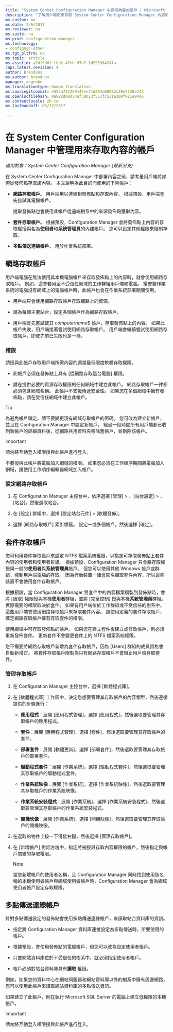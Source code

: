 ```yaml
---
title: "System Center Configuration Manager 中存取內容的帳戶 | Microsoft Docs"
description: "了解用戶端用來存取 System Center Configuration Manager 內容的帳戶。"
ms.custom: na
ms.date: 2/6/2017
ms.reviewer: na
ms.suite: na
ms.prod: configuration-manager
ms.technology:
- configmgr-other
ms.tgt_pltfrm: na
ms.topic: article
ms.assetid: a7df9d0f-fbde-47eb-97e7-3d29536424fa
caps.latest.revision: 4
author: Brenduns
ms.author: brenduns
manager: angrobe
ms.translationtype: Human Translation
ms.sourcegitcommit: e592a732259147ee71d404a68982c28e5138e243
ms.openlocfilehash: 0e982d08d54af39b13f553fc531a200f921e94a6
ms.contentlocale: zh-tw
ms.lasthandoff: 05/17/2017

---
```

# <a name="manage-accounts-to-access-content-in-system-center-configuration-manager"></a>在 System Center Configuration Manager 中管理用來存取內容的帳戶

*適用對象：System Center Configuration Manager (最新分支)*

在 System Center Configuration Manager 中部署內容之前，請考量用戶端將如何從發佈點存取該內容。 本文說明為此目的而使用的下列帳戶︰

-   **網路存取帳戶**。 用戶端用以連線到發佈點和存取內容。 根據預設，用戶端會先嘗試其電腦帳戶。

     提取發佈點也會使用此帳戶從遠端樹系中的來源發佈點獲取內容。  

-   **套件存取帳戶**。 根據預設，Configuration Manager 會將發佈點上內容的存取權授與名為**使用者**和**系統管理員**的內建帳戶。 您可以設定其他權限來限制存取。  

-   **多點傳送連線帳戶**。 用於作業系統部署。  

##  <a name="bkmk_NAA"></a> 網路存取帳戶  
 用戶端電腦在無法使用其本機電腦帳戶來存取發佈點上的內容時，就會使用網路存取帳戶。 例如，這會套用至不受信任網域的工作群組用戶端和電腦。 當安裝作業系統的電腦沒有網域上的電腦帳戶時，此帳戶也會在作業系統部署期間使用。  

-   用戶端只會使用網路存取帳戶存取網路上的資源。  

-   請為每個主要站台，設定多個帳戶作為網路存取帳戶。  

-   用戶端會先嘗試使其 *computername*$ 帳戶，存取發佈點上的內容。 如果此帳戶失敗，用戶端接著嘗試使用網路存取帳戶。 用戶端會繼續嘗試使用網路存取帳戶，即使先前已失敗也是一樣。  

### <a name="permissions"></a>權限
請授與此帳戶存取用戶端所需內容的適當最低限度軟體存取權限。  

-   此帳戶必須在發佈點上具有 [從網路存取這台電腦]  權限。  

-   請在提供必要的資源存取權限的任何網域中建立此帳戶。 網路存取帳戶一律都必須包含網域名稱。 此帳戶不支援傳遞安全性。 如果您在多個網域中擁有發佈點，請在受信任網域中建立此帳戶。  

> [!TIP]  
>  為避免帳戶鎖定，請不要變更現有網域存取帳戶的密碼。 您可改為建立新帳戶，並且在 Configuration Manager 中設定新帳戶。 經過一段時間所有用戶端都已收到新帳戶的詳細資料後，從網路共用資料夾移除舊帳戶，並刪除該帳戶。  

> [!IMPORTANT]  
>  請勿將互動登入權限授與此帳戶進行登入。  
>   
>  不要授與此帳戶將電腦加入網域的權限。 如果您必須在工作順序期間將電腦加入網域，請使用工作順序編輯器網域加入帳戶。  

### <a name="to-configure-the-network-access-account"></a>設定網路存取帳戶  

1.  在 Configuration Manager 主控台中，依序選擇 [管理] >   、[站台設定] >  、[站台]，然後選取站台。  

2.  在 [設定] 群組中，選擇 [設定站台元件] > [軟體發佈]。  

3.  選擇 [網路存取帳戶] 索引標籤。 設定一或多個帳戶，然後選擇 [確定]。  

##  <a name="bkmk_Paa"></a> 套件存取帳戶  
 您可利用套件存取帳戶來設定 NTFS 檔案系統權限，以指定可存取發佈點上套件內容的使用者和使用者群組。 根據預設，Configuration Manager 只會將存取權授與一般的**使用者**與**系統管理員**帳戶。 但您可以使用其他 Windows 帳戶或群組，控制用戶端電腦的存取。 因為行動裝置一律會匿名擷取套件內容，所以這些裝置不會使用套件存取帳戶。  

 根據預設，當 Configuration Manager 將套件中的內容檔案複製到發佈點時，會將 [讀取] 權限授與本機**使用者**群組，並將 [完全控制] 授與本機**系統管理員**群組。 實際需要的權限取決於套件。 如果有用戶端位於工作群組或不受信任的樹系中，這些用戶端會使用網路存取帳戶來存取套件內容。 請使用定義的套件存取帳戶，確定網路存取帳戶擁有存取套件的權限。  

 使用網域中可存取發佈點的帳戶。 如果您在建立套件後建立或修改帳戶，則必須重新發佈套件。 更新套件不會變更套件上的 NTFS 檔案系統權限。  

 您不需要將網路存取帳戶新增為套件存取帳戶，因為 [Users]  群組的成員資格會自動新增它。 將套件存取帳戶限制為只有網路存取帳戶不會阻止用戶端存取套件。  

### <a name="to-manage-access-accounts"></a>管理存取帳戶  

1.  在 Configuration Manager 主控台中，選擇 [軟體程式庫]。  

2.  在 [軟體程式庫] 工作區中，決定您想要管理其存取帳戶的內容類型，然後遵循提供的步驟進行：  

    -   **應用程式**：展開 [應用程式管理]，選擇 [應用程式]，然後選取要管理其存取帳戶的應用程式。  

    -   **套件**：展開 [應用程式管理]，選擇 [套件]，然後選取要管理其存取帳戶的套件。  

    -   **部署套件**：展開 [軟體更新]，選擇 [部署套件]，然後選取要管理其存取帳戶的部署套件。  

    -   **驅動程式套件**：展開 [作業系統]，選擇 [驅動程式套件]，然後選取要管理其存取帳戶的驅動程式套件。  

    -   **作業系統映像**：展開 [作業系統]，選擇 [作業系統映像]，然後選取要管理其存取帳戶的作業系統映像。  

    -   **作業系統安裝程式**：展開 [作業系統]，選擇 [作業系統安裝程式]，然後選取要管理其存取帳戶的作業系統安裝程式。  

    -   **開機映像**：展開 [作業系統]，選擇 [開機映像]，然後選取要管理其存取帳戶的開機映像。  

3.  在選取的物件上按一下滑鼠右鍵，然後選擇 [管理存取帳戶]。  

4.  在 [新增帳戶]  對話方塊中，指定將被授與存取內容權限的帳戶，然後指定與帳戶關聯的存取權限。  

    > [!NOTE]  
    >  當您新增帳戶的使用者名稱，且 Configuration Manager 同時找到使用該名稱的本機使用者帳戶與網域使用者帳戶時，Configuration Manager 會為網域使用者帳戶設定存取權限。  

##  <a name="bkmk_multi"></a> 多點傳送連線帳戶  
 針對多點傳送設定的發佈點會使用多點傳送連線帳戶，來讀取站台資料庫的資訊。  

-   指定將 Configuration Manager 資料庫連接設定為多點傳送時，所要使用的帳戶。  

-   根據預設，會使用發佈點的電腦帳戶，但您可以改為設定使用者帳戶。  

-   只要網站資料庫位於不受信任的樹系中，就必須指定使用者帳戶。  

-   帳戶必須對站台資料庫具有**讀取** 權限。  

例如，如果您的資料中心在網站伺服器和網站資料庫以外的樹系中擁有周邊網路，您可以使用此帳戶來讀取網站資料庫的多點傳送資訊。

如果建立了此帳戶，則在執行 Microsoft SQL Server 的電腦上建立低權限的本機帳戶。  

> [!IMPORTANT]  
>  請勿將互動登入權限授與此帳戶進行登入。  

